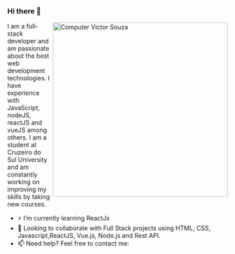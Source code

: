 ### Hi there 👋
<img src="https://raw.githubusercontent.com/MicaelliMedeiros/micaellimedeiros/master/image/computer-illustration.png" min-width="400px" max-width="400px" width="400px" align="right" alt="Computer Victor Souza">
I am a full-stack developer and am passionate about the best web development technologies. I have experience with JavaScript, nodeJS, reactJS and vueJS among others. I am a student at Cruzeiro do Sul University and am constantly working on improving my skills by taking new courses.


- ⚡ I’m currently learning ReactJs
- 💜 Looking to collaborate with Full Stack projects using HTML, CSS, Javascript,ReactJS, Vue.js, Node.js and Rest API.
- 📫 Need help? Feel free to contact me:


